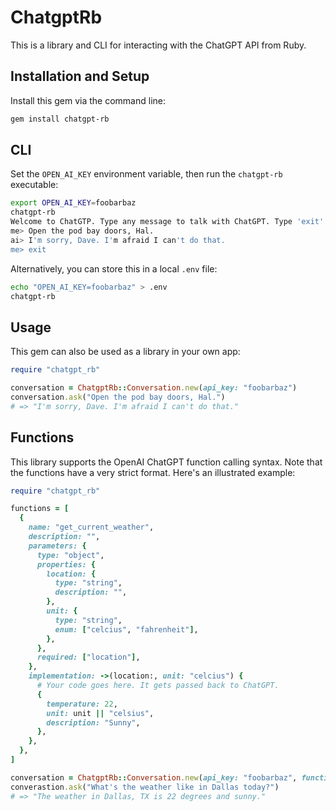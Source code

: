 # ChatgptRb

This is a library and CLI for interacting with the ChatGPT API from Ruby.

## Installation and Setup

Install this gem via the command line:

```sh
gem install chatgpt-rb
```

## CLI

Set the `OPEN_AI_KEY` environment variable, then run the `chatgpt-rb` executable:

```sh
export OPEN_AI_KEY=foobarbaz
chatgpt-rb
Welcome to ChatGTP. Type any message to talk with ChatGPT. Type 'exit' to quit. Type 'dump' to dump this conversation to JSON.
me> Open the pod bay doors, Hal.
ai> I'm sorry, Dave. I'm afraid I can't do that.
me> exit
```

Alternatively, you can store this in a local `.env` file:

```sh
echo "OPEN_AI_KEY=foobarbaz" > .env
chatgpt-rb
```

## Usage

This gem can also be used as a library in your own app:

```ruby
require "chatgpt_rb"

conversation = ChatgptRb::Conversation.new(api_key: "foobarbaz")
conversation.ask("Open the pod bay doors, Hal.")
# => "I'm sorry, Dave. I'm afraid I can't do that."
```

## Functions

This library supports the OpenAI ChatGPT function calling syntax. Note that the functions have a very strict format. Here's an illustrated example:

```ruby
require "chatgpt_rb"

functions = [
  {
    name: "get_current_weather",
    description: "",
    parameters: {
      type: "object",
      properties: {
        location: {
          type: "string",
          description: "",
        },
        unit: {
          type: "string",
          enum: ["celcius", "fahrenheit"],
        },
      },
      required: ["location"],
    },
    implementation: ->(location:, unit: "celcius") {
      # Your code goes here. It gets passed back to ChatGPT.
      {
        temperature: 22,
        unit: unit || "celsius",
        description: "Sunny",
      },
    },
  },
]

conversation = ChatgptRb::Conversation.new(api_key: "foobarbaz", functions: functions)
converastion.ask("What's the weather like in Dallas today?")
# => "The weather in Dallas, TX is 22 degrees and sunny."
